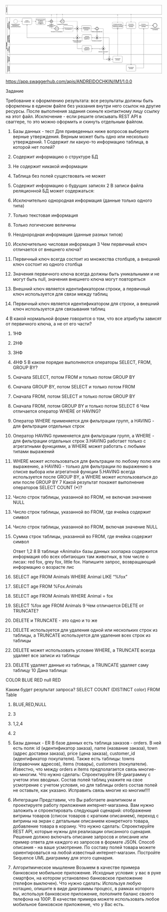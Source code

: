 ![Бизнес процесс](./%D0%91%D0%B8%D0%B7%D0%BD%D0%B5%D1%81-%D0%BF%D1%80%D0%BE%D1%86%D0%B5%D1%81%D1%81.drawio.png)



https://app.swaggerhub.com/apis/ANDREIDOCHKIN/IM1/1.0.0


Задание

Требование к оформлению результата: 
все результаты должны быть оформлены в едином файле без указания внутри него ссылок на другие ресурсы. После выполнения задания скиньте контактному лицу ссылку на этот файл.
Исключение - если решите описывать REST API в сваггере, то это можно оформить и скинуть отдельным файлом.

1. Базы данных - тест
Для приведенных ниже вопросов выберите верные утверждения. Верным может быть одно или несколько утверждений.
1
Содержит ли какую-то информацию таблица, в которой нет полей? 
1. Содержит информацию о структуре БД
2. Не содержит никакой информации 
3. Таблица без полей существовать не может 
4. Содержит информацию о будущих записях
2
В записи файла реляционной БД может содержаться:
1. Исключительно однородная информация (данные только одного типа)
2. Только текстовая информация 
3. Только логические величины
4. Неоднородная информация (данные разных типов)
5. Исключительно числовая информация
3
Чем первичный ключ отличается от внешнего ключа? 


1. Первичный ключ всегда состоит из множества столбцов, а внешний ключ состоит из одного столбца 
2. Значения первичного ключа всегда должны быть уникальными и не могут быть null, значения внешнего ключа могут повторяться 
3. Внешний ключ является идентификатором строки, а первичный ключ используется для связи между таблиц 
4. Первичный ключ является идентификатором для строки, а внешний ключ используется для связывания таблиц 


4
В какой нормальной форме говорится о том, что все атрибуты зависят от первичного ключа, а не от его части?
1. 1НФ
2. 2НФ
3. 3НФ
4. 4НФ
5
В каком порядке выполняются операторы SELECT, FROM, GROUP BY?
1. Сначала SELECT, потом FROM и только потом GROUP BY
2. Сначала GROUP BY, потом SELECT и только потом FROM 
3. Сначала FROM, потом SELECT и только потом GROUP BY
4. Сначала FROM, потом GROUP BY и только потом SELECT
6
Чем отличается оператор WHERE от HAVING?
1. Оператор WHERE применяется для фильтрации групп, а HAVING - для фильтрации отдельных строк
2. Оператор HAVING применяется для фильтрации групп, а WHERE - для фильтрации отдельных строк
3.HAVING работает только с агрегатными функциями, а WHERE может работать с любыми типами выражений
4. WHERE может использоваться для фильтрации по любому полю или выражению, а HAVING - только для фильтрации по выражению в списке выбора или агрегатной функции
5.HAVING всегда используется после GROUP BY, а WHERE может использоваться до или после GROUP BY
7
Какой результат покажет выполнение операторов SELECT COUNT (*)?
1. Число строк таблицы, указанной во FROM, не включая значение NULL
2. Число строк таблицы, указанной во FROM, где ячейка содержит символ
3. Число строк таблицы, указанной во FROM, включая значение NULL
4. Сумма строк таблицы, указанной во FROM, где ячейка содержит символ
   
   Ответ 1,2
8
В таблице «Animals» базы данных зоопарка содержится информация обо всех обитающих там животных, в том числе о лисах: red fox, grey fox, little fox. Напишите запрос, возвращающий информацию о возрасте лис
1. SELECT age FROM Animals WHERE Animal LIKE “%fox”
2. SELECT age FROM %Fox.Animals
3. SELECT age 
FROM Animals 
WHERE Animal = fox
1. SELECT %fox age FROM Animals
9
Чем отличается DELETE от TRUNCATE?
1. DELETE и TRUNCATE - это одно и то же
2. DELETE используется для удаления одной или нескольких строк из таблицы, а TRUNCATE используется для удаления всех строк из таблицы
3. DELETE может использовать условие WHERE, а TRUNCATE всегда удаляет все записи из таблицы
4. DELETE удаляет данные из таблицы, а TRUNCATE удаляет саму таблицу
10
Дана таблица:

COLOR 
BLUE
RED
null
RED


Каким будет результат запроса?
SELECT COUNT (DISTINCT color) FROM Table
1. BLUE,RED,NULL
2. 3
3. 1,2,4
4. 2


2. Базы данных - ER
В базе данных есть таблица заказов - orders. В ней есть поля: id (идентификатор заказа), name (название заказа), town (адрес доставки заказа), price (цена заказа), customer_id (идентификатор покупателя). Также есть таблицы: towns (справочник адресов), items (товары), customers (покупатели). Известно, что между orders и items предполагается связь многие-ко-многим. 
Что нужно сделать:
Спроектируйте ER-диаграмму с учетом этих вводных. Состав полей таблиц укажите на свое усмотрение с учетом условия, но для таблицы orders состав полей не оставьте, как указано.
Исправить связь многие ко многим!!!!
2. Интеграции
Представим, что Вы работаете аналитиком и проектируете работу приложения интернет-магазина. Вам нужно заложить и спроектировать следующий сценарий: отображение витрины товаров (список товаров с кратким описанием), переход с витрины на экран с детальным описанием конкретного товара, добавление товара в корзину.
Что нужно сделать:
Спроектируйте REST API, которые нужны для реализации описанного сценария. Решение должно включать описание запросов и описание или пример ответа для каждого из запросов в формате JSON. Способ описания - на ваше усмотрение. По составу полей товара можете ориентироваться на любой известный интернет-магазин.
Постройте Sequence UML диаграмму для этого сценария. 



4. Алгоритмическое мышление
Возьмем в качестве примера банковское мобильное приложение. 
Исходные условия: у вас в руке смартфон, на котором установлено банковское приложение (телефон выключен).
Что нужно сделать:
Используя любую нотацию, опишите в виде диаграммы процесс, в рамках которого Вы, используя банковское приложение, пополните баланс своего телефона на 100Р. В качестве примера можете использовать любое мобильное банковское приложение, что у Вас есть.


